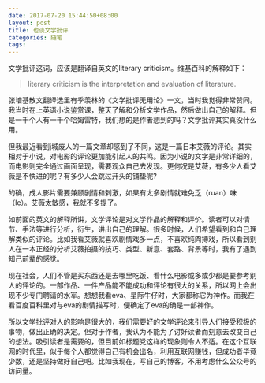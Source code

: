 ```yaml
---
date: 2017-07-20 15:44:50+08:00
layout: post
title: 也谈文学批评
categories: 随笔
tags: 
---
```


文学批评这词，应该是翻译自英文的literary criticism。维基百科的解释如下：

> literary criticism is the interpretation and evaluation of literature.

张培基散文翻译选里有季羡林的《文学批评无用论》一文，当时我觉得非常赞同。我当时在上英语小说鉴赏课，整天了解和分析文学作品，然后做出自己的解释。但是一千个人有一千个哈姆雷特，我们想的是作者想到的吗？文学批评其实真没什么用。

但我最近看到j城废人的一篇文章却感到了不同，这是一篇日本艾薇的评论。其实相对于小说，对电影的评论更加能引起人的共鸣。因为小说的文字是非常详细的，而电影则完全通过画面呈现，需要观众自己去发现。更何况是艾薇，有多少人看艾薇是不快进的呢？有多少人会跳过开头的铺垫呢?

的确，成人影片需要兼顾剧情和刺激，如果有太多剧情就难免乏（ruan）味（le）。艾薇太敏感，我就不多提了。

如前面的英文的解释所讲，文学评论是对文学作品的解释和评价。读者可以对情节、手法等进行分析，衍生，讲出自己的理解。很多时候，人们希望看到和自己理解类似的评论。比如我看艾薇就喜欢剧情戏多一点，不喜欢纯肉搏戏，所以看到别人在一本正经的分析艾薇拍摄的技巧、类型、新意、套路、背景等时，我有了遇到知己前辈的感觉。

现在社会，人们不管是买东西还是去哪里吃饭、看什么电影或多或少都是要参考别人的评论的。一部作品、一件产品能不能成功和评论有很大的关系，所以网上会出现不少专门聘请的水军。想想我看eva、星际牛仔时，大家都称它为神作。而我在看百度百科里对与eva的剧情描写时，便确定了eva的确是一部神作。

所以文学批评对人的影响是很大的，我们需要好的文学评论来引导人们接受积极的事物，做出正确的决定。但对于作者，我认为不能为了讨好读者而刻意去改变自己的想法。吸引读者是需要的，但目前如标题党这样的现象则令人不适。在这个互联网的时代里，似乎每个人都觉得自己有机会出名，利用互联网赚钱，但成功者毕竟少数，还是坚持做好自己吧。比如我现在，写自己的博客，不用考虑什么公众号的访问量。